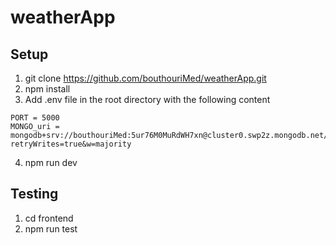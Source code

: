 # weatherApp

## Setup
1. git clone https://github.com/bouthouriMed/weatherApp.git
2. npm install
3. Add .env file in the root directory with the following content
```
PORT = 5000
MONGO_uri = mongodb+srv://bouthouriMed:5ur76M0MuRdWH7xn@cluster0.swp2z.mongodb.net/?retryWrites=true&w=majority
```
4. npm run dev

## Testing
1. cd frontend
2. npm run test
